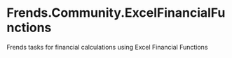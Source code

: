 # Frends.Community.ExcelFinancialFunctions
Frends tasks for financial calculations using Excel Financial Functions
